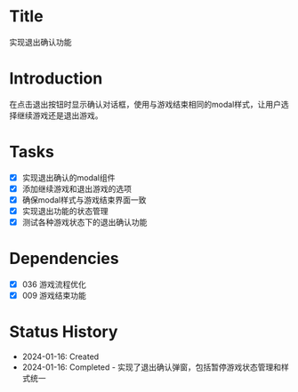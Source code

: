 # Title
实现退出确认功能

# Introduction
在点击退出按钮时显示确认对话框，使用与游戏结束相同的modal样式，让用户选择继续游戏还是退出游戏。

# Tasks
- [x] 实现退出确认的modal组件
- [x] 添加继续游戏和退出游戏的选项
- [x] 确保modal样式与游戏结束界面一致
- [x] 实现退出功能的状态管理
- [x] 测试各种游戏状态下的退出确认功能

# Dependencies
- [x] 036 游戏流程优化
- [x] 009 游戏结束功能

# Status History
- 2024-01-16: Created
- 2024-01-16: Completed - 实现了退出确认弹窗，包括暂停游戏状态管理和样式统一
